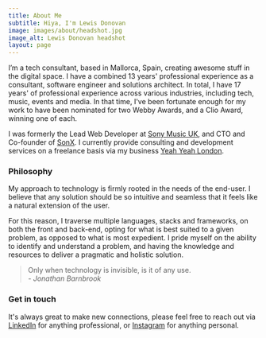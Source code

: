 ```yaml
---
title: About Me
subtitle: Hiya, I'm Lewis Donovan
image: images/about/headshot.jpg
image_alt: Lewis Donovan headshot
layout: page
---
```


I’m a tech consultant, based in Mallorca, Spain, creating awesome stuff in the digital space. I have a combined 13 years' professional experience as a consultant, software engineer and solutions architect. In total, I have 17 years' of professional experience across various industries, including tech, music, events and media. In that time, I've been fortunate enough for my work to have been nominated for two Webby Awards, and a Clio Award, winning one of each.

I was formerly the Lead Web Developer at [Sony Music UK](https://sonymusic.co.uk), and CTO and Co-founder of [SonX](https://sonx.com/). I currently provide consulting and development services on a freelance basis via my business [Yeah Yeah London](https://yeahyeah.london).

### Philosophy
My approach to technology is firmly rooted in the needs of the end-user. I believe that any solution should be so intuitive and seamless that it feels like a natural extension of the user.

For this reason, I traverse multiple languages, stacks and frameworks, on both the front and back-end, opting for what is best suited to a given problem, as opposed to what is most expedient. I pride myself on the ability to identify and understand a problem, and having the knowledge and resources to deliver a pragmatic and holistic solution.

>Only when technology is invisible, is it of any use.  
*- Jonathan Barnbrook*

### Get in touch
It's always great to make new connections, please feel free to reach out via [LinkedIn](https://linkedin.com/in/lewisdonovan) for anything professional, or [Instagram](https://instagram.com/lewisjdonovan) for anything personal. 